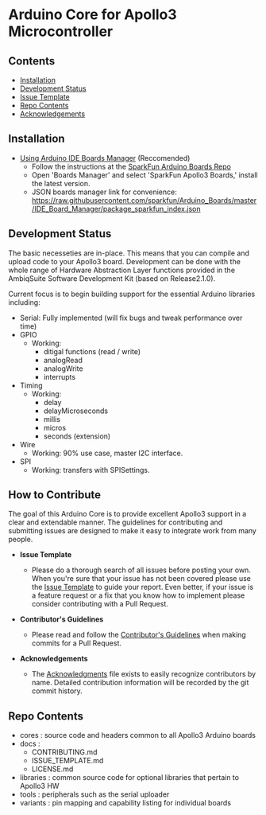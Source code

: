# Arduino Core for Apollo3 Microcontroller


## Contents

* [Installation]()
* [Development Status]()
* [Issue Template]()
* [Repo Contents]()
* [Acknowledgements]()


## Installation

* [Using Arduino IDE Boards Manager](https://github.com/sparkfun/Arduino_Boards) (Reccomended)
    * Follow the instructions at the [SparkFun Arduino Boards Repo](https://github.com/sparkfun/Arduino_Boards)
    * Open 'Boards Manager' and select 'SparkFun Apollo3 Boards,' install the latest version.
    * JSON boards manager link for convenience: https://raw.githubusercontent.com/sparkfun/Arduino_Boards/master/IDE_Board_Manager/package_sparkfun_index.json



## Development Status

The basic necesseties are in-place. This means that you can compile and upload code to your Apollo3 board. Development can be done with the whole range of Hardware Abstraction Layer functions provided in the AmbiqSuite Software Development Kit (based on Release2.1.0). 

Current focus is to begin building support for the essential Arduino libraries including:
  * Serial: Fully implemented (will fix bugs and tweak performance over time)
  * GPIO
    * Working:
      * ditigal functions (read / write)
      * analogRead
      * analogWrite
      * interrupts
  * Timing
    * Working:
      * delay
      * delayMicroseconds
      * millis
      * micros
      * seconds (extension)
  * Wire
    * Working: 90% use case, master I2C interface. 
  * SPI
    * Working: transfers with SPISettings.



## How to Contribute
The goal of this Arduino Core is to provide excellent Apollo3 support in a clear and extendable manner. The guidelines for contributing and submitting issues are designed to make it easy to integrate work from many people.  

* **Issue Template**
   * Please do a thorough search of all issues before posting your own. When you're sure that your issue has not been covered please use the [Issue Template](https://github.com/sparkfun/Arduino_Apollo3/blob/master/docs/ISSUE_TEMPLATE.md) to guide your report. Even better, if your issue is a feature request or a fix that you know how to implement please consider contributing with a Pull Request.
   
* **Contributor's Guidelines**
   * Please read and follow the [Contributor's Guidelines](https://github.com/sparkfun/Arduino_Apollo3/blob/master/docs/CONTRIBUTING.md) when making commits for a Pull Request.
   
* **Acknowledgements**
   * The [Acknowledgments](https://github.com/sparkfun/Arduino_Apollo3/blob/master/docs/ACKNOWLEDGEMENTS.md) file exists to easily recognize contributors by name. Detailed contribution information will be recorded by the git commit history. 




## Repo Contents

* cores : source code and headers common to all Apollo3 Arduino boards
* docs : 
    * CONTRIBUTING.md
    * ISSUE_TEMPLATE.md
    * LICENSE.md
* libraries : common source code for optional libraries that pertain to Apollo3 HW
* tools : peripherals such as the serial uploader
* variants : pin mapping and capability listing for individual boards
